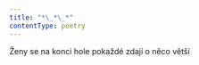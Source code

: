 ```yaml
---
title: "*\_*\_*"
contentType: poetry
---
```


<section>

Ženy se na konci hole pokaždé zdají o něco větší

</section>
